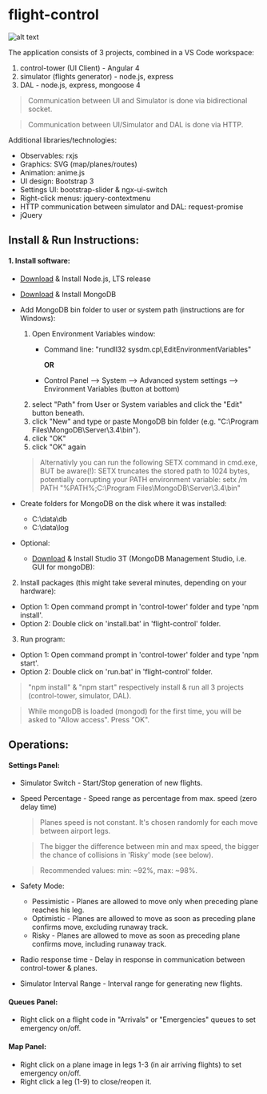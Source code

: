 # flight-control
![alt text](https://github.com/PrisonerM13/flight-control/blob/master/flight-control.gif "flight-control")

The application consists of 3 projects, combined in a VS Code workspace:
1. control-tower (UI Client) - Angular 4
2. simulator (flights generator) - node.js, express
3. DAL - node.js, express, mongoose 4

> Communication between UI and Simulator is done via bidirectional socket.
		
> Communication between UI/Simulator and DAL is done via HTTP.
		
Additional libraries/technologies:
		
- Observables: rxjs
- Graphics: SVG (map/planes/routes)
- Animation: anime.js
- UI design: Bootstrap 3
- Settings UI: bootstrap-slider & ngx-ui-switch
- Right-click menus: jquery-contextmenu
- HTTP communication between simulator and DAL: request-promise
- jQuery

## Install & Run Instructions:

#### 1. Install software:
- [Download](https://nodejs.org/en/) & Install Node.js, LTS release
- [Download](https://www.mongodb.com/download-center?jmp=nav#community) & Install MongoDB
- Add MongoDB bin folder to user or system path (instructions are for Windows):
	1. Open Environment Variables window:
		+ Command line: "rundll32 sysdm.cpl,EditEnvironmentVariables"
		
			**OR**
		
		+ Control Panel --> System --> Advanced system settings --> Environment Variables (button at bottom)
	2. select "Path" from User or System variables and click the "Edit" button beneath.
	3. click "New" and type or paste MongoDB bin folder (e.g. "C:\Program Files\MongoDB\Server\3.4\bin").
	4. click "OK"
	5. click "OK" again
		
	> Alternativly you can run the following SETX command in cmd.exe, BUT be aware(!): SETX truncates the stored path to 1024 bytes, potentially corrupting your PATH environment variable:
	> setx /m PATH "%PATH%;C:\Program Files\MongoDB\Server\3.4\bin"

- Create folders for MongoDB on the disk where it was installed:
	- C:\data\db
	- C:\data\log

- Optional:
	- [Download](https://studio3t.com/download-thank-you/?OS=win64) & Install Studio 3T (MongoDB Management Studio, i.e. GUI for mongoDB):

2. Install packages (this might take several minutes, depending on your hardware):
- Option 1: Open command prompt in 'control-tower' folder and type 'npm install'.
- Option 2: Double click on 'install.bat' in 'flight-control' folder.

3. Run program:
- Option 1: Open command prompt in 'control-tower' folder and type 'npm start'.
- Option 2: Double click on 'run.bat' in 'flight-control' folder.

> "npm install" & "npm start" respectively install & run all 3 projects (control-tower, simulator, DAL).
		
> While mongoDB is loaded (mongod) for the first time, you will be asked to "Allow access". Press "OK".

## Operations:

#### Settings Panel:
- Simulator Switch - Start/Stop generation of new flights.
- Speed Percentage - Speed range as percentage from max. speed (zero delay time)
		
	> Planes speed is not constant. It's chosen randomly for each move between airport legs.
		
	> The bigger the difference between min and max speed, the bigger the chance of collisions in 'Risky' mode (see below).
		
	> Recommended values: min: ~92%, max: ~98%.
- Safety Mode:
	- Pessimistic - Planes are allowed to move only when preceding plane reaches his leg.
	- Optimistic - Planes are allowed to move as soon as preceding plane confirms move, excluding runaway track.
	- Risky - Planes are allowed to move as soon as preceding plane confirms move, including runaway track.
- Radio response time - Delay in response in communication between control-tower & planes.
- Simulator Interval Range - Interval range for generating new flights.

#### Queues Panel:
- Right click on a flight code in "Arrivals" or "Emergencies" queues to set emergency on/off.

#### Map Panel:
- Right click on a plane image in legs 1-3 (in air arriving flights) to set emergency on/off.
- Right click a leg (1-9) to close/reopen it.
